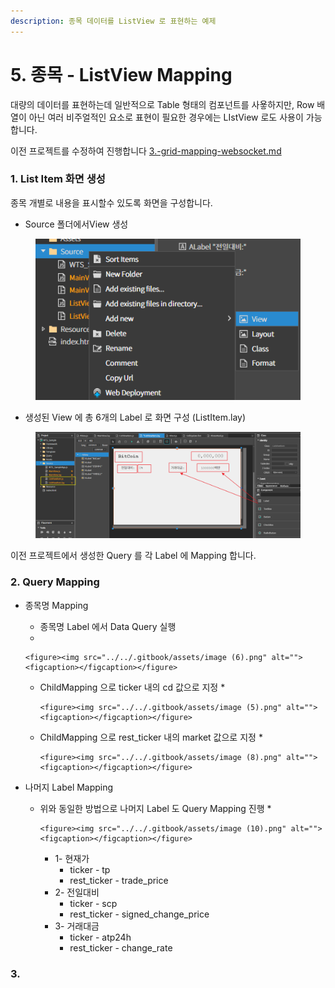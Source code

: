 ```yaml
---
description: 종목 데이터를 ListView 로 표현하는 예제
---
```


# 5. 종목 - ListView Mapping

대량의 데이터를 표현하는데 일반적으로 Table 형태의 컴포넌트를 사욯하지만,  Row 배열이 아닌 여러 비주얼적인 요소로 표현이 필요한 경우에는 LIstView  로도 사용이 가능합니다.



이전 프로젝트를 수정하여 진행합니다 [3.-grid-mapping-websocket.md](3.-grid-mapping-websocket.md "mention")



### 1. List Item 화면 생성 &#x20;

종목 개별로 내용을 표시할수 있도록 화면을 구성합니다.

* Source 폴더에서View 생성 &#x20;

<figure><img src="../../.gitbook/assets/image (1).png" alt=""><figcaption></figcaption></figure>



* 생성된 View 에  총 6개의  Label 로 화면 구성 (ListItem.lay)

<div data-full-width="true"><figure><img src="../../.gitbook/assets/image (15).png" alt=""><figcaption></figcaption></figure></div>

이전 프로젝트에서 생성한 Query 를 각 Label 에 Mapping 합니다.

### 2. Query Mapping &#x20;

* 종목명 Mapping
  * 종목명 Label 에서 Data Query 실행
  *

      <figure><img src="../../.gitbook/assets/image (6).png" alt=""><figcaption></figcaption></figure>


  * ChildMapping 으로  ticker 내의 cd 값으로 지정&#x20;
    *

        <figure><img src="../../.gitbook/assets/image (5).png" alt=""><figcaption></figcaption></figure>


  * ChildMapping 으로 rest\_ticker 내의 market 값으로 지정
    *

        <figure><img src="../../.gitbook/assets/image (8).png" alt=""><figcaption></figcaption></figure>


* 나머지 Label Mapping&#x20;
  * 위와 동일한 방법으로 나머지 Label 도 Query  Mapping 진행
    *

        <figure><img src="../../.gitbook/assets/image (10).png" alt=""><figcaption></figcaption></figure>
    * 1- 현재가&#x20;
      * ticker - tp
      * rest\_ticker - trade\_price
    * 2- 전일대비
      * ticker - scp
      * rest\_ticker - signed\_change\_price
    * 3- 거래대금
      * ticker - atp24h
      * rest\_ticker - change\_rate

### 3.&#x20;
